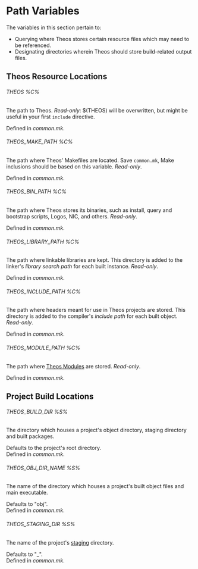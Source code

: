 # Path Variables

The variables in this section pertain to:

* Querying where Theos stores certain resource files which may need to be referenced.
* Designating directories wherein Theos should store build-related output files.

## Theos Resource Locations

###### THEOS %C%
The path to Theos. *Read-only*: $(THEOS) will be overwritten, but might be useful in your first `include` directive.

Defined in *common.mk*.

###### THEOS\_MAKE_PATH %C%
The path where Theos' Makefiles are located. Save `common.mk`, Make inclusions should be based on this variable. *Read-only*.

Defined in *common.mk*.

###### THEOS\_BIN_PATH %C%
The path where Theos stores its binaries, such as install, query and bootstrap scripts, Logos, NIC, and others. *Read-only*.

Defined in *common.mk*.

###### THEOS\_LIBRARY_PATH %C%
The path where linkable libraries are kept. This directory is added to the linker's *library search path* for each built instance. *Read-only*.

Defined in *common.mk*.

###### THEOS\_INCLUDE_PATH %C%
The path where headers meant for use in Theos projects are stored. This directory is added to the compiler's *include path* for each built object. *Read-only*.

Defined in *common.mk*.

###### THEOS\_MODULE_PATH %C%
The path where [Theos Modules](./6_0_MODULES.md) are stored. *Read-only*.

Defined in *common.mk*.

## Project Build Locations

###### THEOS\_BUILD\_DIR %S%
The directory which houses a project's object directory, staging directory and built packages.

Defaults to the project's root directory.<br />
Defined in *common.mk*.


###### THEOS\_OBJ\_DIR\_NAME %S%
The name of the directory which houses a project's built object files and main executable.

Defaults to "obj".<br />
Defined in *common.mk*.

###### THEOS\_STAGING\_DIR %S%
The name of the project's [staging](./4_1_INVOKABLE.md#package) directory.
	
Defaults to "_".<br />
Defined in *common.mk*.
